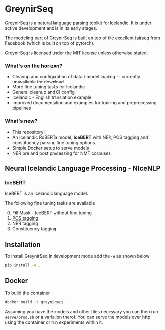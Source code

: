 # GreynirSeq

GreynirSeq is a natural language parsing toolkit for Icelandic. It is under active development and is in its early stages.

The modeling part of GreynirSeq is built on top of the excellent [fairseq](https://github.com/pytorch/fairseq) from Facebook (which is built on top of pytorch).

GreynirSeq is licensed under the MIT license unless otherwise stated.

### What's on the horizon?
* Cleanup and configuration of data / model loading -- currently unavailable for download
* More fine tuning tasks for Icelandic
* General cleanup and CI config
* Icelandic - English translation example
* Improved documentation and examples for training and preprocessing pipelines

### What's new?
* This repository!
* An Icelandic RoBERTa model, **IceBERT** with NER, POS tagging and constituency parsing fine tuning options.
* Simple Docker setup to serve models
* NER pre and post processing for NMT corpuses

## Neural Icelandic Language Processing - NIceNLP

### IceBERT

IceBERT is an Icelandic language model.

The following fine tuning tasks are available

0. Fill Mask - IceBERT without fine tuning
1. [POS tagging](src/greynirseq/nicenlp/examples/pos/README.md)
2. NER tagging
3. Constituency tagging

## Installation

To install GreynirSeq in development mode add the `-e` as shown below

``` bash
pip install -e .
```

## Docker

To build the container

``` bash
docker build -t greynirseq .
```

Assuming you have the models and other files necessary you can then run `serve/prod.sh` or a variation therof. You can serve the models over http using the container or run experiments within it.

